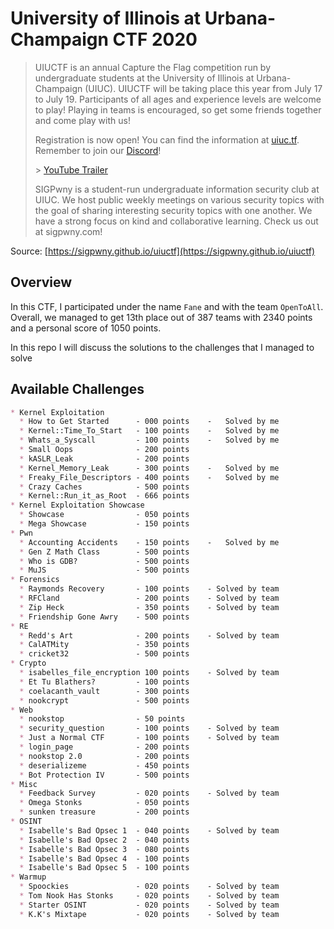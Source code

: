 # University of Illinois at Urbana-Champaign CTF 2020

> UIUCTF is an annual Capture the Flag competition run by undergraduate students at the University of Illinois at Urbana-Champaign (UIUC). UIUCTF will be taking place this year from July 17 to July 19. Participants of all ages and experience levels are welcome to play! Playing in teams is encouraged, so get some friends together and come play with us!
>
> Registration is now open! You can find the information at [uiuc.tf](https://uiuc.tf/). Remember to join our [Discord](https://discord.gg/PytGqjq)! 
>
> \> [YouTube Trailer](https://www.youtube.com/watch?v=1Rwc6tdyD18)
>
> SIGPwny is a student-run undergraduate information security club at UIUC. We host public weekly meetings on various security topics with the goal of sharing interesting security topics with one another. We have a strong focus on kind and collaborative learning. Check us out at sigpwny.com!

Source: [https://sigpwny.github.io/uiuctf](https://sigpwny.github.io/uiuctf)

## Overview

In this CTF, I participated under the name `Fane` and with the team `OpenToAll`. Overall, we managed to get 13th place out of 387 teams with 2340 points and a personal score of 1050 points.

In this repo I will discuss the solutions to the challenges that I managed to solve

## Available Challenges

```md
* Kernel Exploitation
  * How to Get Started      - 000 points    -   Solved by me
  * Kernel::Time_To_Start   - 100 points    -   Solved by me
  * Whats_a_Syscall         - 100 points    -   Solved by me
  * Small Oops              - 200 points
  * kASLR_Leak              - 200 points
  * Kernel_Memory_Leak      - 300 points    -   Solved by me
  * Freaky_File_Descriptors - 400 points    -   Solved by me
  * Crazy Caches            - 500 points
  * Kernel::Run_it_as_Root  - 666 points
* Kernel Exploitation Showcase
  * Showcase                - 050 points
  * Mega Showcase           - 150 points
* Pwn
  * Accounting Accidents    - 150 points    -   Solved by me
  * Gen Z Math Class        - 500 points
  * Who is GDB?             - 500 points
  * MuJS                    - 500 points
* Forensics
  * Raymonds Recovery       - 100 points    - Solved by team
  * RFCland                 - 200 points    - Solved by team
  * Zip Heck                - 350 points    - Solved by team
  * Friendship Gone Awry    - 500 points
* RE
  * Redd's Art              - 200 points    - Solved by team
  * CalATMity               - 350 points
  * cricket32               - 500 points
* Crypto
  * isabelles_file_encryption 100 points    - Solved by team
  * Et Tu Blathers?         - 100 points
  * coelacanth_vault        - 300 points
  * nookcrypt               - 500 points
* Web
  * nookstop                - 50 points
  * security_question       - 100 points    - Solved by team
  * Just a Normal CTF       - 100 points    - Solved by team
  * login_page              - 200 points
  * nookstop 2.0            - 200 points
  * deserializeme           - 450 points
  * Bot Protection IV       - 500 points
* Misc
  * Feedback Survey         - 020 points    - Solved by team
  * Omega Stonks            - 050 points
  * sunken treasure         - 200 points
* OSINT
  * Isabelle's Bad Opsec 1  - 040 points    - Solved by team
  * Isabelle's Bad Opsec 2  - 040 points
  * Isabelle's Bad Opsec 3  - 080 points
  * Isabelle's Bad Opsec 4  - 100 points
  * Isabelle's Bad Opsec 5  - 100 points
* Warmup
  * Spoockies               - 020 points    - Solved by team
  * Tom Nook Has Stonks     - 020 points    - Solved by team
  * Starter OSINT           - 020 points    - Solved by team
  * K.K's Mixtape           - 020 points    - Solved by team
```
